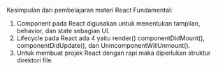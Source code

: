 Kesimpulan dari pembelajaran materi React Fundamental:

1. Component pada React digunakan untuk menentukan tampilan, behavior, dan state sebagian UI.
2. Lifecycle pada React ada 4 yaitu render() componentDidMount(), componentDidUpdate(), dan UnmcomponentWillUnmount().
3. Untuk membuat projek React dengan rapi maka diperlukan struktur direktori file.
